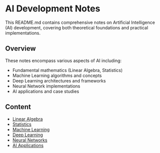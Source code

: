 # AI Development Notes

This README.md contains comprehensive notes on Artificial Intelligence (AI) development, covering both theoretical foundations and practical implementations.

## Overview

These notes encompass various aspects of AI including:
- Fundamental mathematics (Linear Algebra, Statistics)
- Machine Learning algorithms and concepts
- Deep Learning architectures and frameworks
- Neural Network implementations
- AI applications and case studies

## Content

- [Linear Algebra](./linear-algebra/README.md)
- [Statistics](./statistics/README.md)
- [Machine Learning](./machine-learning/README.md)
- [Deep Learning](./deep-learning/README.md)
- [Neural Networks](./neural-networks/README.md)
- [AI Applications](./ai-applications/README.md)


